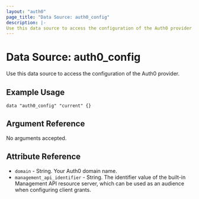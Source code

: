 ```yaml
---
layout: "auth0"
page_title: "Data Source: auth0_config"
description: |-
Use this data source to access the configuration of the Auth0 provider.
---
```


# Data Source: auth0_config

Use this data source to access the configuration of the Auth0 provider.

## Example Usage

```hcl
data "auth0_config" "current" {}
```

## Argument Reference

No arguments accepted.

## Attribute Reference

* `domain` - String. Your Auth0 domain name.
* `management_api_identifier` - String. The identifier value of the built-in Management API resource server, which can be used as an audience when configuring client grants.
